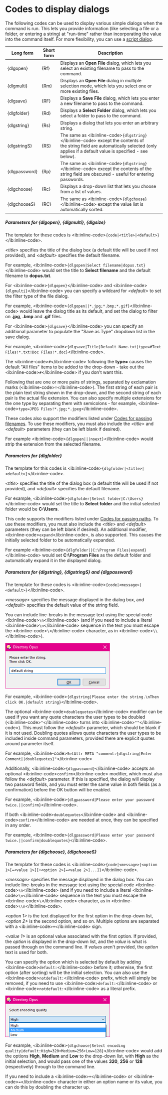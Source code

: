 # Codes to display dialogs

The following codes can be used to display various simple dialogs when the command is run. This lets you provide information (like selecting a file or a folder, or entering a string) at "run-time" rather than incorporating the value into the command itself. For more flexibility, you can use a [script dialog](/Manual/scripting/script_dialogs/RAEDME.md).

| Long form | Short form | Description |
| --- | --- | --- |
| {dlgopen} | {Rf} | Displays an **Open File** dialog, which lets you select an existing filename to pass to the command. |
| {dlgmulti} | {Rm} | Displays an **Open File** dialog in multiple selection mode, which lets you select one or more existing files. |
| {dlgsave} | {RF} | Displays a **Save File** dialog, which lets you enter a new filename to pass to the command. |
| {dlgfolder} | {Rd} | Displays a **Select Folder** dialog, which lets you select a folder to pass to the command. |
| {dlgstring} | {Rs} | Displays a dialog that lets you enter an arbitrary string. |
| {dlgstringS} | {RS} | The same as \<ib:inline-code\>`{dlgstring}`\</ib:inline-code\> except the contents of the string field are automatically selected (only applies if a default value is specified - see below). |
| {dlgpassword} | {Rp} | The same as \<ib:inline-code\>`{dlgstring}`\</ib:inline-code\> except the contents of the string field are obscured - useful for entering passwords. |
| {dlgchoose} | {Rc} | Displays a drop-down list that lets you choose from a list of values. |
| {dlgchooseS} | {RC} | The same as \<ib:inline-code\>`{dlgchoose}`\</ib:inline-code\> except the value list is automatically sorted. |

##### Parameters for {dlgopen}, {dlgmulti}, {dlgsize}

The template for these codes is \<ib:inline-code\>`{code|<title>|<default>}`\</ib:inline-code\>.

*\<title\>* specifies the title of the dialog box (a default title will be used if not provided), and *\<default\>* specifies the default filename.

For example, \<ib:inline-code\>`{dlgopen|Select filename|dopus.txt}`\</ib:inline-code\> would set the title to **Select filename** and the default filename to **dopus.txt**.

For \<ib:inline-code\>`{dlgopen}`\</ib:inline-code\> and \<ib:inline-code\>`{dlgmulti}`\</ib:inline-code\> you can specify a wildcard for *\<default\>* to set the filter type of the file dialog.

For example, \<ib:inline-code\>`{dlgopen||*.jpg;*.bmp;*.gif}`\</ib:inline-code\> would leave the dialog title as its default, and set the dialog to filter on **.jpg**, **.bmp** and **.gif** files.

For \<ib:inline-code\>`{dlgsave}`\</ib:inline-code\> you can specify an additional parameter to populate the "Save as Type" dropdown list in the save dialog.

For example, \<ib:inline-code\>`{dlgsave|Title|Default Name.txt|type=#Text Files!*.txt!Doc Files!*.doc}`\</ib:inline-code\>.

The \<ib:inline-code\>`#`\</ib:inline-code\> following the **type=** causes the default "All files" items to be added to the drop-down - take out the \<ib:inline-code\>`#`\</ib:inline-code\> if you don't want this.

Following that are one or more pairs of strings, separated by exclamation marks (\<ib:inline-code\>`!`\</ib:inline-code\>). The first string of each pair is the plain text string shown in the drop-down, and the second string of each pair is the actual file extension. You can also specify multiple extensions for the one type by separating them with semicolons - for example, \<ib:inline-code\>`type=JPEG Files!*.jpg;*.jpeg`\</ib:inline-code\>.

These codes also support the modifiers listed under [Codes for passing filenames](codes_for_passing_filenames.md). To use these modifiers, you must also include the *\<title\>* and *\<default\>* parameters (they can be left blank if desired).

For example \<ib:inline-code\>`{dlgopen|||noext}`\</ib:inline-code\> would strip the extension from the selected filename.

##### Parameters for {dlgfolder}

The template for this codes is \<ib:inline-code\>`{dlgfolder|<title>|<default>}`\</ib:inline-code\>.

*\<title\>* specifies the title of the dialog box (a default title will be used if not provided), and *\<default\>* specifies the default filename.

For example, \<ib:inline-code\>`{dlgfolder|Select folder|C:\Users}`\</ib:inline-code\> would set the title to **Select folder** and the initial selected folder would be **C:\Users**.

This code supports the modifiers listed under [Codes for passing paths](codes_for_passing_paths.md). To use these modifiers, you must also include the *\<title\>* and *\<default\>* parameters (they can be left blank if desired). An additional modifier, \<ib:inline-code\>`expand`\</ib:inline-code\>, is also supported. This causes the initially selected folder to be automatically expanded.

For example \<ib:inline-code\>`{dlgfolder||C:\Program Files|expand}`\</ib:inline-code\> would set **C:\Program Files** as the default folder and automatically expand it in the displayed dialog.

##### Parameters for {dlgstring}, {dlgstringS} and {dlgpassword}

The template for these codes is \<ib:inline-code\>`{code|<message>|<default>}`\</ib:inline-code\>.

*\<message\>* specifies the message displayed in the dialog box, and *\<default\>* specifies the default value of the string field.

You can include line-breaks in the message text using the special code \<ib:inline-code\>`\n`\</ib:inline-code\> (and if you need to include a literal \<ib:inline-code\>`\n`\</ib:inline-code\> sequence in the text you must escape the \<ib:inline-code\>`\`\</ib:inline-code\> character, as in \<ib:inline-code\>`\\`\</ib:inline-code\>).

![](/Manual/images/media/dlgstring.png)

For example, \<ib:inline-code\>`{dlgstring|Please enter the string.\nThen click OK.|default string}`\</ib:inline-code\>.

The optional \<ib:inline-code\>`doublequotes`\</ib:inline-code\> modifier can be used if you want any quote characters the user types to be doubled (\<ib:inline-code\>`"`\</ib:inline-code\> turns into \<ib:inline-code\>`""`\</ib:inline-code\>). This must follow the *\<default\>* parameter, which should be blank if it is not used. Doubling quotes allows quote characters the user types to be included inside command parameters, provided there are explicit quotes around parameter itself.

For example, \<ib:inline-code\>`SetAttr META "comment:{dlgstring|Enter Comment||doublequotes}"`\</ib:inline-code\>

Additionally, \<ib:inline-code\>`{dlgpassword}`\</ib:inline-code\> accepts an optional \<ib:inline-code\>`confirm`\</ib:inline-code\> modifier, which must also follow the *\<default\>* parameter. If this is specified, the dialog will display two password fields, and you must enter the same value in both fields (as a confirmation) before the OK button will be enabled.

For example, \<ib:inline-code\>`{dlgpassword|Please enter your password twice.||confirm}`\</ib:inline-code\>.

If both \<ib:inline-code\>`doublequotes`\</ib:inline-code\> and \<ib:inline-code\>`confirm`\</ib:inline-code\> are needed at once, they can be specified in any order.

For example, \<ib:inline-code\>`{dlgpassword|Please enter your password twice.||confirm|doublequotes}`\</ib:inline-code\>.

##### Parameters for {dlgchoose}, {dlgchooseS}

The template for these codes is \<ib:inline-code\>`{code|<message>|<option 1>[=<value 1>][+<option 2>[=<value 2>]...]}`\</ib:inline-code\>.

*\<message\>* specifies the message displayed in the dialog box. You can include line-breaks in the message text using the special code \<ib:inline-code\>`\n`\</ib:inline-code\> (and if you need to include a literal \<ib:inline-code\>`\n`\</ib:inline-code\> sequence in the text you must escape the \<ib:inline-code\>`\`\</ib:inline-code\> character, as in \<ib:inline-code\>`\\n`\</ib:inline-code\>.

*\<option 1\>* is the text displayed for the first option in the drop-down list, *\<option 2\>* is the second option, and so on. Multiple options are separated with a \<ib:inline-code\>`+`\</ib:inline-code\> sign.

*\<value 1\>* is an optional value associated with the first option. If provided, the *option* is displayed in the drop-down list, and the *value* is what is passed through on the command line. If *values* aren't provided, the *option* text is used for both.

You can specify the option which is selected by default by adding \<ib:inline-code\>`default:`\</ib:inline-code\> before it; otherwise, the first option (after sorting) will be the initial selection. You can also use the \<ib:inline-code\>`notdefault:`\</ib:inline-code\> prefix, which will simply be removed, if you need to use \<ib:inline-code\>`default:`\</ib:inline-code\> or \<ib:inline-code\>`notdefault:`\</ib:inline-code\> as a literal prefix.

![](/Manual/images/media/dlgchoose.png)

For example, \<ib:inline-code\>`{dlgchoose|Select encoding quality|default:High=320+Medium=256+Low=128}`\</ib:inline-code\> would add the options **High**, **Medium** and **Low** to the drop-down list, with **High** as the initial selection, and would pass one of the values **320**, **256** or **128** (respectively) through to the command line.

If you need to include a \<ib:inline-code\>`+`\</ib:inline-code\> or \<ib:inline-code\>`=`\</ib:inline-code\> character in either an option name or its value, you can do this by doubling the character up.
